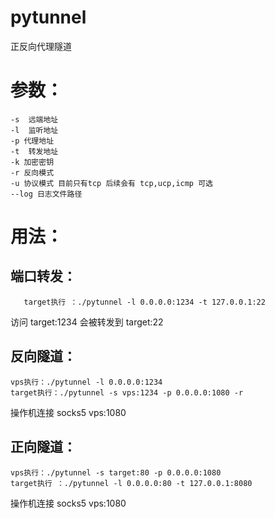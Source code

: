 # pytunnel
正反向代理隧道

# 参数：
	-s  远端地址
	-l  监听地址
	-p 代理地址
	-t  转发地址
	-k 加密密钥
	-r 反向模式
	-u 协议模式 目前只有tcp 后续会有 tcp,ucp,icmp 可选
	--log 日志文件路径
 
# 用法：
## 端口转发：
	   target执行 ：./pytunnel -l 0.0.0.0:1234 -t 127.0.0.1:22
   访问 target:1234 会被转发到 target:22 

## 反向隧道：
	vps执行：./pytunnel -l 0.0.0.0:1234 
	target执行：./pytunnel -s vps:1234 -p 0.0.0.0:1080 -r 
   操作机连接 socks5   vps:1080 

## 正向隧道：
	vps执行：./pytunnel -s target:80 -p 0.0.0.0:1080
	target执行 ：./pytunnel -l 0.0.0.0:80 -t 127.0.0.1:8080 
  操作机连接 socks5  vps:1080 
  
  
